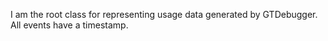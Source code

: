 I am the root class for representing usage data generated by GTDebugger. 
All events have a timestamp.